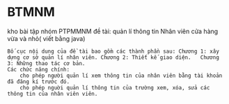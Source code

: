 # BTMNM
kho bài tập nhóm PTPMMNM đề tài: quản lí thông tin Nhân viên cửa hàng vừa và nhỏ( viết bằng java)

    Bố cục nội dung của đề tài bao gồm các thành phần sau: Chương 1: xây dựng cơ sở quản lí nhân viên. Chương 2: Thiết kế giao diện.   Chương 3: Những thao tác cơ bản.
    Các chức năng chính:
        cho phép người quản lí xem thông tin của nhân viên bằng tài khoản đã đăng kí trước đó.
        cho phép nguời quản lí thông tin của trường xem, xóa, sửa các thông tin của nhân viên viên.
